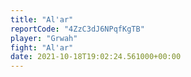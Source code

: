 ```yaml
---
title: "Al'ar"
reportCode: "4ZzC3dJ6NPqfKgTB"
player: "Grwah"
fight: "Al'ar"
date: 2021-10-18T19:02:24.561000+00:00
---
```

